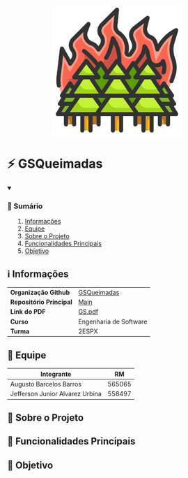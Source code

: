 <p align="center">
    <picture>
        <source media="(prefers-color-scheme: dark)" srcset="../utils/logo/logo.png">
        <img alt="Logo da EcoCharge" src="../utils/logo/logo.png" width="300">
    </picture>
</p>

# ⚡ GSQueimadas

<details open>
    <summary><h3><strong>📑 Sumário</strong></h3>
        <ol>
            <li><a href="#info">Informações</a></li>
            <li><a href="#equipe">Equipe</a></li>
            <li><a href="#sobre-o-projeto">Sobre o Projeto</a></li>
            <li><a href="#funcionalidades-principais">Funcionalidades Principais</a></li>
            <li><a href="#Objetivo">Objetivo</a></li>
        </ol>
    </summary>
</details>

<h2 id="info"> ℹ️ Informações </h2>

<table>
  <tr>
    <td><strong>Organização Github</strong></td>
    <td><a href="https://github.com/GSQueimadas">GSQueimadas</a></td>
  </tr>
  <tr>
    <td><strong>Repositório Principal</strong></td>
    <td><a href="https://github.com/GSQueimadas/Main">Main</a></td>
  <tr>
    <td><strong>Link do PDF</strong></td>
    <td><a href="../utils/GS.pdf">GS.pdf</a></td>
  </tr>
  <tr>
    <td><strong>Curso</strong></td>
    <td>Engenharia de Software</td>
  </tr>
  <tr>
    <td><strong>Turma</strong></td>
    <td>2ESPX</td>
  </tr>
</table>

<h2 id="equipe"> 👥 Equipe </h2>

| Integrante                      | RM     |
| ------------------------------- | ------ |
| Augusto Barcelos Barros         | 565065 |
| Jefferson Junior Alvarez Urbina | 558497 |

<h2 id="sobre-o-projeto"> 📱 Sobre o Projeto </h2>

<h2 id="funcionalidades-principais"> 🌟 Funcionalidades Principais </h2>

<h2 id="Objetivo"> 🎯 Objetivo </h2>
